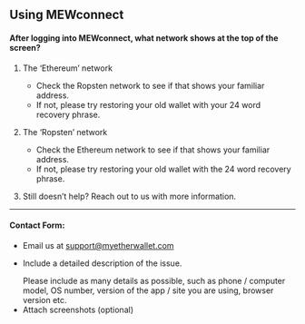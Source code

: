 ## Using MEWconnect

#### After logging into MEWconnect, what network shows at the top of the screen?

1. The ‘Ethereum’ network

   - Check the Ropsten network to see if that shows your familiar address.
   - If not, please try restoring your old wallet with your 24 word recovery phrase.

2. The ‘Ropsten’ network

   - Check the Ethereum network to see if that shows your familiar address.
   - If not, please try restoring your old wallet with the 24 word recovery phrase.

3. Still doesn’t help? Reach out to us with more information.

---

#### Contact Form:

- Email us at support@myetherwallet.com
- <p>Include a detailed description of the issue.</p>
  <note>Please include as many details as possible, such as phone / computer model, OS number, version of the app / site you are using, browser version etc.</note>
- Attach screenshots (optional)
